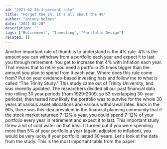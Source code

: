```yaml
---
id: "2021-02-20-4-percent-rule"
title: "Forget the 1%, it's all about the 4%"
author: "antony-holmes"
date: "2021-02-20"
description: ""
tags: ["Retirement", "Investing", "Portfolio Design"]
related: []
---
```


Another important rule of thumb is to understand is the 4% rule. 4% is the amount you can withdraw from a portfolio each year and expect it to last you through retirement. You get to increase that 4% with inflation each year. That means that to retire you need a portfolio 25 times bigger than the amount you plan to spend from it each year. Where does this rule come from? Put on your evidence-based investing hats and follow me to what is called “The Trinity Study.” This study came out of Trinity University, and was recently updated. The researchers divided all our past financial data into rolling 30 year periods (from 1929-2009, so 53 overlapping 30-year periods), then tested how likely the portfolio was to survive for the whole 30 years at various asset allocations and various withdrawal rates. Back in the 90s, there was this idea prevalent in the financial planning community that if the stock market returned 7-12% a year, you could spend 7-12% of your portfolio every year in retirement and expect it to last. This important study threw a lot of cold water on that idea. It turned out if you were spending more than 5% of your portfolio a year (again, adjusted to inflation), you would be very lucky if your portfolio lasted 30 years. Let's look at the data from the study. This is the most important table from the paper:
